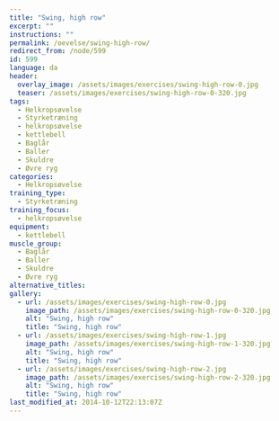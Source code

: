 ```yaml
---
title: "Swing, high row"
excerpt: ""
instructions: ""
permalink: /oevelse/swing-high-row/
redirect_from: /node/599
id: 599
language: da
header:
  overlay_image: /assets/images/exercises/swing-high-row-0.jpg
  teaser: /assets/images/exercises/swing-high-row-0-320.jpg
tags:
  - Helkropsøvelse
  - Styrketræning
  - helkropsøvelse
  - kettlebell
  - Baglår
  - Baller
  - Skuldre
  - Øvre ryg
categories:
  - Helkropsøvelse
training_type: 
  - Styrketræning
training_focus: 
  - helkropsøvelse
equipment:
  - kettlebell
muscle_group:
  - Baglår
  - Baller
  - Skuldre
  - Øvre ryg
alternative_titles:
gallery:
  - url: /assets/images/exercises/swing-high-row-0.jpg
    image_path: /assets/images/exercises/swing-high-row-0-320.jpg
    alt: "Swing, high row"
    title: "Swing, high row"
  - url: /assets/images/exercises/swing-high-row-1.jpg
    image_path: /assets/images/exercises/swing-high-row-1-320.jpg
    alt: "Swing, high row"
    title: "Swing, high row"
  - url: /assets/images/exercises/swing-high-row-2.jpg
    image_path: /assets/images/exercises/swing-high-row-2-320.jpg
    alt: "Swing, high row"
    title: "Swing, high row"
last_modified_at: 2014-10-12T22:13:07Z
---
```



